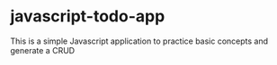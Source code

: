 # javascript-todo-app
This is a simple Javascript application to practice basic concepts and generate a CRUD
